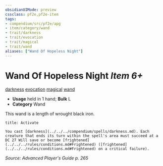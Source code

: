 ```yaml
---
obsidianUIMode: preview
cssclass: pf2e,pf2e-item
tags:
- compendium/src/pf2e/apg
- item/category/wand
- trait/darkness
- trait/evocation
- trait/magical
- trait/wand
aliases: ["Wand Of Hopeless Night"]
---
```

# Wand Of Hopeless Night *Item 6+*  
[darkness](../../../rules/traits/darkness.md)  [evocation](../../../rules/traits/evocation.md)  [magical](../../../rules/traits/magical.md)  [wand](../../../rules/traits/wand.md)  

- **Usage** held in 1 hand; **Bulk** L
- **Category** Wand

This wand is a length of wrought black iron.

```ad-embed-ability
title: Activate

You cast [darkness](../../../compendium/spells/darkness.md). Each creature that ends its turn within the spell's area must succeed at a DC 27 Will save or become [frightened](../../../rules/conditions.md#Frightened) ([frightened](../../../rules/conditions.md#Frightened) on a critical failure).
```

*Source: Advanced Player's Guide p. 265*
